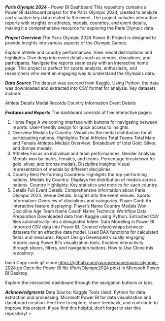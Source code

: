***Paris Olympic 2024*** - Power BI Dashboard
This repository contains a Power BI dashboard project for the Paris Olympic 2024, created to analyze and visualize key data related to the event. The project includes interactive reports with insights on athletes, medals, countries, and event details, making it a comprehensive resource for exploring the Paris Olympic data.


***Project Overview***
The Paris Olympic 2024 Power BI Project is designed to provide insights into various aspects of the Olympic Games.

Explore athlete and country performances.
View medal distributions and highlights.
Dive deep into event details such as venues, disciplines, and participants.
Navigate the reports seamlessly with an interactive home page.
This project is perfect for sports analysts, enthusiasts, and researchers who want an engaging way to understand the Olympics data.


***Data Source***
The dataset was sourced from Kaggle.
Using Python, the data was downloaded and extracted into CSV format for analysis. Key datasets include:

Athlete Details
Medal Records
Country Information
Event Details


***Features and Reports***
The dashboard consists of five interactive pages:

1. Home Page
A welcoming interface with buttons for navigating between reports.
User-friendly design for quick access to insights.
2. Overview
Medals by Country: Visualizes the medal distribution for all participating nations.
Highlights:
Total Athletes
Total Teams
Total Male and Female Athletes
Medals Overview: Breakdown of total Gold, Silver, and Bronze medals.
3. Athletes
Focus on individual and team performances.
Gender Analysis:
Medals won by males, females, and teams.
Percentage breakdown for gold, silver, and bronze medals.
Discipline Insights: Visual representation of medals by different disciplines.
4. Country
Best Performing Countries: Highlights the top-performing nations.
Medals by Country: Displays the distribution of medals across nations.
Country Highlights: Key statistics and metrics for each country.
5. Details
Full Event Details: Comprehensive information about Paris Olympic 2024.
Venue Details: Insights into the event venues.
Sports Information: Overview of disciplines and categories.
Player Card: An interactive feature displaying:
Player’s Name
Country
Medals Won
Discipline
Age
Team Name
Coach Name
Technical Workflow
Data Preparation
Downloaded data from Kaggle using Python.
Extracted CSV files automatically into a designated folder.
Data Modeling in Power BI
Imported CSV data into Power BI.
Created relationships between datasets for an effective data model.
Used DAX functions for calculated fields and measures.
Report Design
Developed visually engaging reports using Power BI's visualization tools.
Enabled interactivity through slicers, filters, and navigation buttons.
How to Use
Clone this repository:

bash
Copy code
git clone https://github.com/yourusername/paris-olympic-2024.git
Open the Power BI file (ParisOlympic2024.pbix) in Microsoft Power BI Desktop.

Explore the interactive dashboard through the navigation buttons or tabs.


***Acknowledgments***
Data Source: Kaggle
Tools Used:
  Python for data extraction and processing.
  Microsoft Power BI for data visualization and dashboard creation.
  Feel free to explore, share feedback, and contribute to improve this project. If you find this helpful, don’t forget to star this repository! ⭐
